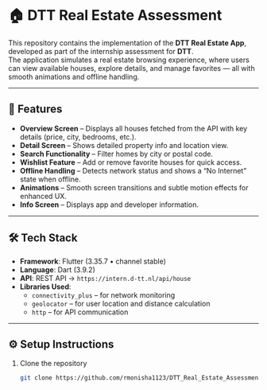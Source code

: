 # 🏠 DTT Real Estate Assessment

This repository contains the implementation of the **DTT Real Estate App**, developed as part of the internship assessment for **DTT**.  
The application simulates a real estate browsing experience, where users can view available houses, explore details, and manage favorites — all with smooth animations and offline handling.

---

## 🚀 Features
- **Overview Screen** – Displays all houses fetched from the API with key details (price, city, bedrooms, etc.).
- **Detail Screen** – Shows detailed property info and location view.
- **Search Functionality** – Filter homes by city or postal code.
- **Wishlist Feature** – Add or remove favorite houses for quick access.
- **Offline Handling** – Detects network status and shows a “No Internet” state when offline.
- **Animations** – Smooth screen transitions and subtle motion effects for enhanced UX.
- **Info Screen** – Displays app and developer information.

---

## 🛠️ Tech Stack
- **Framework**: Flutter (3.35.7 • channel stable)
- **Language**: Dart (3.9.2)
- **API**: REST API → `https://intern.d-tt.nl/api/house`
- **Libraries Used**:
  - `connectivity_plus` – for network monitoring
  - `geolocator` – for user location and distance calculation
  - `http` – for API communication

---

## ⚙️ Setup Instructions
1. Clone the repository  
   ```bash
   git clone https://github.com/rmonisha1123/DTT_Real_Estate_Assessment.git
